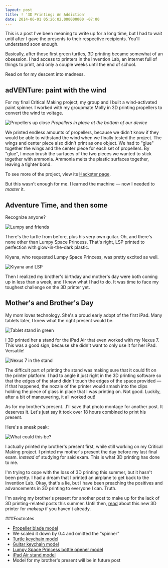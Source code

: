 ```yaml
---
layout: post
title: ! '3D Printing: An Addiction'
date: 2014-06-01 05:26:02.000000000 -07:00
---
```

This is a post I've been meaning to write up for a long time, but I had to wait until after I gave the presents to their respective recipients. You'll understand soon enough.

Basically, after those first green turtles, 3D printing became somewhat of an obsession. I had access to printers in the Invention Lab, an internet full of things to print, and only a couple weeks until the end of school.

Read on for my descent into madness.

## adVENTure: paint with the wind

For my final Critical Making project, my group and I built a wind-activated paint spinner. I worked with my groupmate Molly in 3D printing propellers to convert the wind to voltage.

![Propellers up close](https://halckemy.s3.amazonaws.com/uploads/image/file/5062/lightbox_IMG_0052.jpg)
*Propellers in place at the bottom of our device*

We printed endless amounts of propellers, because we didn't know if they would be able to withstand the wind when we finally tested the project. The wings and center piece also didn't print as one object. We had to "glue" together the wings and the center piece for each set of propellers. By "glue", I mean brush the surfaces of the two pieces we wanted to stick together with ammonia. Ammonia melts the plastic surfaces together, leaving a tighter bond.

To see more of the project, view its [Hackster page](http://www.hackster.io/alexsg/adventure-paint-with-the-wind).

But this wasn't enough for me. I learned the machine — now I needed to *master* it.

## Adventure Time, and then some

Recognize anyone?

![Lumpy and friends](/content/images/2014/Jun/2014-05-06-19-32-59.jpg)

There's the turtle from before, plus his very own guitar. Oh, and there's none other than Lumpy Space Princess. That's right, LSP printed to perfection with glow-in-the-dark plastic.

Kiyana, who requested Lumpy Space Princess, was pretty excited as well.

![Kiyana and LSP](/content/images/2014/Jun/2014-05-06-19-35-34.jpg)

Then I realized my brother's birthday and mother's day were both coming up in less than a week, and I knew what I had to do. It was time to face my toughest challenge on the 3D printer yet.

## Mother's and Brother's Day

My mom loves technology. She's a proud early adopt of the first iPad. Many tablets later, I knew what the right present would be.

![Tablet stand in green](/content/images/2014/Jun/2014-05-13-16-29-04.jpg)

I 3D printed her a stand for the iPad Air that even worked with my Nexus 7. This was a good sign, because she didn't want to only use it for her iPad. Versatile!

![Nexus 7 in the stand](/content/images/2014/Jun/2014-05-13-16-31-01.jpg)

The difficult part of printing the stand was making sure that it could fit on the printer platform. I had to angle it just right in the 3D printing software so that the edges of the stand didn't touch the edges of the space provided — if that happened, the nozzle of the printer would smash into the clips holding the piece of glass in place that I was printing on. Not good. Luckily, after a bit of maneuvering, it all worked out!

As for my brother's present...I'll save that photo montage for another post. It deserves it. Let's just say it took over 18 hours combined to print his present.

Here's a sneak peak:

![What could this be?](/content/images/2014/Jun/2014-05-06-20-06-10.jpg)

I actually printed my brother's present first, while still working on my Critical Making project. I printed my mother's present the day before my last final exam. *Instead* of studying for said exam. This is what 3D printing has done to me.

I'm trying to cope with the loss of 3D printing this summer, but it hasn't been pretty. I had a dream that I printed an airplane to get back to the Invention Lab. Okay, that's a lie, but I have been preaching the positives and advancements in 3D printing to everyone I can. Truth.

I'm saving my brother's present for another post to make up for the lack of 3D printing-related posts this summer. Until then, [read](http://techcrunch.com/2014/05/05/mink-is-a-3d-printer-for-makeup/) about this new 3D printer for *makeup* if you haven't already.

###Footnotes

* [Propeller blade model](http://www.thingiverse.com/thing:249982)
 * We scaled it down by 0.4 and omitted the "spinner"
* [Turtle keychain model](http://www.thingiverse.com/thing:23823)
* [Guitar keychain model](http://www.thingiverse.com/thing:21436)
* [Lumpy Space Princess bottle opener model](http://www.thingiverse.com/thing:215963)
* [iPad Air stand model](http://www.thingiverse.com/thing:242840)
* Model for my brother's present will be in future post
